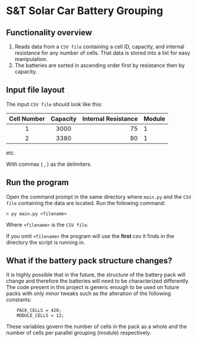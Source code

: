 # S&T Solar Car Battery Grouping

## Functionality overview
1. Reads data from a `CSV file` containing a cell ID, capacity, and internal resistance for any number of cells. That data is stored into a list for easy manipulation.
2. The batteries are sorted in ascending order first by resistance then by capacity.

## Input file layout
The input `CSV file` should look like this:

| Cell Number   | Capacity   | Internal Resistance  | Module |
| :------------:|:----------:| --------------------:|--------|
| 1             | 3000       | 75                   | 1      |
| 2             | 3380       | 80                   | 1      |

etc.

With commas ( , ) as the delimiters.


## Run the program
Open the command prompt in the same directory where `main.py` and the `CSV file` containing the data are located. Run the following command:

    > py main.py <filename>

Where `<filename>` is the `CSV file`.

If you omit `<filename>` the program will use the **first** csv it finds in the directory the script is running in.

## What if the battery pack structure changes?

It is highly possible that in the future, the structure of the battery pack will change and therefore the batteries will need to be characterized differently.
The code present in this project is generic enough to be used on future packs with only *minor* tweaks such as the alteration of the following constants:

```
    PACK_CELLS = 420;
    MODULE_CELLS = 12;
```

These variables govern the number of cells in the pack as a whole and the number of cells per parallel grouping (module) respectively.
